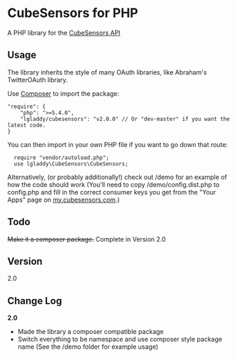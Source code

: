 CubeSensors for PHP
===================

A PHP library for the  [CubeSensors API](http://my.cubesensors.com/docs)

Usage
----

The library inherits the style of many OAuth libraries, like Abraham's TwitterOAuth library.

Use [Composer](https://getcomposer.org) to import the package:
```
"require": {
	"php": ">=5.4.0",
	"lgladdy/cubesensors": "v2.0.0" // Or "dev-master" if you want the latest code.
}
```

You can then import in your own PHP file if you want to go down that route:
```
  require "vendor/autoload.php";
  use lgladdy\CubeSensors\CubeSensors;
```

Alternatively, (or probably additionally!) check out /demo for an example of how the code should work (You'll need to copy /demo/config.dist.php to config.php and fill in the correct consumer keys you get from the "Your Apps" page on [my.cubesensors.com](my.cubesensors.com).)

Todo
----
~~Make it a composer package.~~ Complete in Version 2.0

Version
----

2.0

Change Log
----
**2.0**

- Made the library a composer compatible package
- Switch everything to be namespace and use composer style package name (See the /demo folder for example usage)